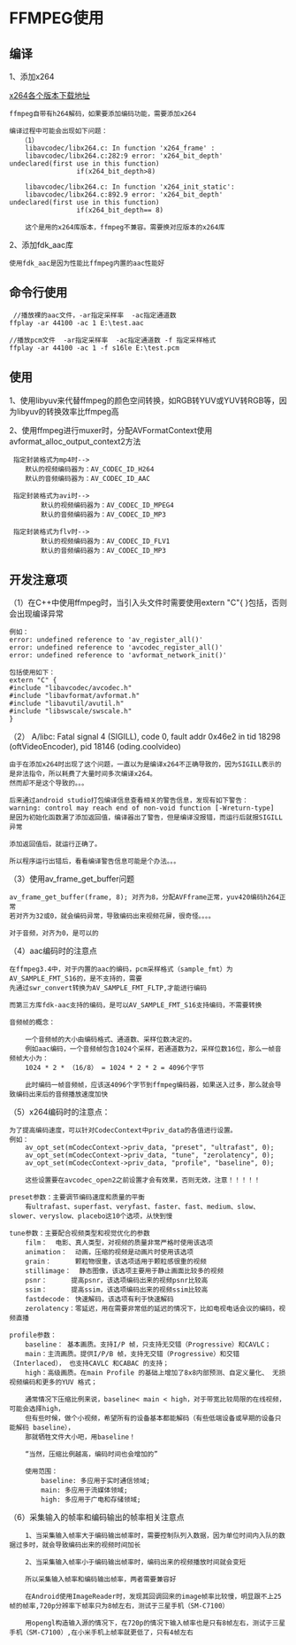 # FFMPEG使用

## 编译

1、添加x264

[x264各个版本下载地址](https://download.videolan.org/pub/videolan/x264/snapshots/)

    ffmpeg自带有h264解码，如果要添加编码功能，需要添加x264
    
    编译过程中可能会出现如下问题：
       （1） 
        libavcodec/libx264.c: In function 'x264_frame' :
        libavcodec/libx264.c:282:9 error: 'x264_bit_depth' undeclared(first use in this function)  
                     if(x264_bit_depth>8)     
        
        libavcodec/libx264.c: In function 'x264_init_static':
        libavcodec/libx264.c:892.9 error: 'x264_bit_depth' undeclared(first use in this function)
                     if(x264_bit_depth== 8)  
                     
        这个是用的x264库版本，ffmpeg不兼容。需要换对应版本的x264库
        
2、添加fdk_aac库

    使用fdk_aac是因为性能比ffmpeg内置的aac性能好
        
## 命令行使用

     //播放裸的aac文件，-ar指定采样率  -ac指定通道数
    ffplay -ar 44100 -ac 1 E:\test.aac  
    
    //播放pcm文件  -ar指定采样率  -ac指定通道数 -f 指定采样格式
    ffplay -ar 44100 -ac 1 -f s16le E:\test.pcm
    
## 使用

1、使用libyuv来代替ffmpeg的颜色空间转换，如RGB转YUV或YUV转RGB等，因为libyuv的转换效率比ffmpeg高

2、使用ffmpeg进行muxer时，分配AVFormatContext使用avformat_alloc_output_context2方法

     指定封装格式为mp4时-->
        默认的视频编码器为：AV_CODEC_ID_H264
        默认的音频编码器为：AV_CODEC_ID_AAC
        
     指定封装格式为avi时-->
            默认的视频编码器为：AV_CODEC_ID_MPEG4
            默认的音频编码器为：AV_CODEC_ID_MP3
                
     指定封装格式为flv时-->
            默认的视频编码器为：AV_CODEC_ID_FLV1
            默认的音频编码器为：AV_CODEC_ID_MP3

## 开发注意项

（1）在C++中使用ffmpeg时，当引入头文件时需要使用extern "C"{ }包括，否则会出现编译异常

    例如：
    error: undefined reference to 'av_register_all()'
    error: undefined reference to 'avcodec_register_all()'
    error: undefined reference to 'avformat_network_init()'
    
    包括使用如下：
    extern "C" {
    #include "libavcodec/avcodec.h"
    #include "libavformat/avformat.h"
    #include "libavutil/avutil.h"
    #include "libswscale/swscale.h"
    }
    
（2） A/libc: Fatal signal 4 (SIGILL), code 0, fault addr 0x46e2 in tid 18298 (oftVideoEncoder), pid 18146 (oding.coolvideo)
  
    由于在添加x264时出现了这个问题，一直以为是编译x264不正确导致的，因为SIGILL表示的是非法指令，所以耗费了大量时间多次编译x264。
    然而却不是这个导致的。。。
    
    后来通过android studio打包编译信息查看相关的警告信息，发现有如下警告：
    warning: control may reach end of non-void function [-Wreturn-type]
    是因为初始化函数漏了添加返回值，编译器出了警告，但是编译没报错，而运行后就报SIGILL异常
    
    添加返回值后，就运行正确了。
    
    所以程序运行出错后，看看编译警告信息可能是个办法。。。
    
 （3）使用av_frame_get_buffer问题
 
    av_frame_get_buffer(frame, 8); 对齐为8，分配AVFframe正常，yuv420编码h264正常
    若对齐为32或0，就会编码异常，导致编码出来视频花屏，很奇怪。。。。
    
    对于音频，对齐为0，是可以的
    
  （4）aac编码时的注意点
  
    在ffmpeg3.4中，对于内置的aac的编码，pcm采样格式（sample_fmt）为AV_SAMPLE_FMT_S16的，是不支持的，需要
    先通过swr_convert转换为AV_SAMPLE_FMT_FLTP,才能进行编码
    
    而第三方库fdk-aac支持的编码，是可以AV_SAMPLE_FMT_S16支持编码，不需要转换
    
    音频帧的概念：
    
        一个音频帧的大小由编码格式、通道数、采样位数决定的。
        例如aac编码，一个音频帧包含1024个采样，若通道数为2，采样位数16位，那么一帧音频帧大小为：
        1024 * 2 * （16/8） = 1024 * 2 * 2 = 4096个字节
    
        此时编码一帧音频帧，应该送4096个字节到ffmpeg编码器，如果送入过多，那么就会导致编码出来后的音频播放速度加快
        
   （5）x264编码时的注意点：
   
    为了提高编码速度，可以针对CodecContext中priv_data的各值进行设置。
    例如：
        av_opt_set(mCodecContext->priv_data, "preset", "ultrafast", 0);
        av_opt_set(mCodecContext->priv_data, "tune", "zerolatency", 0);
        av_opt_set(mCodecContext->priv_data, "profile", "baseline", 0);
        
        这些设置要在avcodec_open2之前设置才会有效果，否则无效，注意！！！！！
        
    preset参数：主要调节编码速度和质量的平衡
        有ultrafast、superfast、veryfast、faster、fast、medium、slow、slower、veryslow、placebo这10个选项，从快到慢
        
    tune参数：主要配合视频类型和视觉优化的参数
        film：  电影、真人类型，对视频的质量非常严格时使用该选项
        animation：  动画，压缩的视频是动画片时使用该选项
        grain：      颗粒物很重，该选项适用于颗粒感很重的视频      
        stillimage：  静态图像，该选项主要用于静止画面比较多的视频    
        psnr：      提高psnr，该选项编码出来的视频psnr比较高
        ssim：      提高ssim，该选项编码出来的视频ssim比较高   
        fastdecode： 快速解码，该选项有利于快速解码    
        zerolatency：零延迟，用在需要非常低的延迟的情况下，比如电视电话会议的编码，视频直播
        
    profile参数：
        baseline： 基本画质。支持I/P 帧，只支持无交错（Progressive）和CAVLC；
        main：主流画质。提供I/P/B 帧，支持无交错（Progressive）和交错（Interlaced）， 也支持CAVLC 和CABAC 的支持；
        high：高级画质。在main Profile 的基础上增加了8x8内部预测、自定义量化、 无损视频编码和更多的YUV 格式；
        
        通常情况下压缩比例来说，baseline< main < high，对于带宽比较局限的在线视频，可能会选择high，
        但有些时候，做个小视频，希望所有的设备基本都能解码（有些低端设备或早期的设备只能解码 baseline），
        那就牺牲文件大小吧，用baseline！
        
        “当然，压缩比例越高，编码时间也会增加的”
        
        使用范围：
            baseline: 多应用于实时通信领域;
            main: 多应用于流媒体领域;
            high: 多应用于广电和存储领域;
            
  （6）采集输入的帧率和编码输出的帧率相关注意点
  
        1、当采集输入帧率大于编码输出帧率时，需要控制队列入数据，因为单位时间内入队的数据过多时，就会导致编码出来的视频时间加长
        
        2、当采集输入帧率小于编码输出帧率时，编码出来的视频播放时间就会变短
        
        所以采集输入帧率和编码输出帧率，两者需要兼容好
        
        在Android使用ImageReader时，发现其回调回来的image帧率比较慢，明显跟不上25帧的帧率,720p分辨率下帧率只为8帧左右，测试于三星手机（SM-C7100）
        
        用opengl构造输入源的情况下，在720p的情况下输入帧率也是只有8帧左右，测试于三星手机（SM-C7100）,在小米手机上帧率就更低了，只有4帧左右